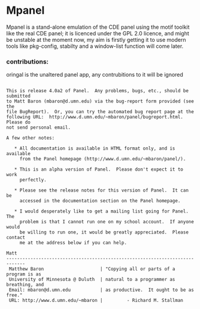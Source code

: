 # Mpanel

Mpanel is a stand-alone emulation of the CDE panel using the motif toolkit like the real CDE panel; it is licenced under the GPL 2.0 licence,
and might be unstable at the moment now, my aim is firstly getting it to use modern tools like pkg-config, stabilty and a window-list function
will come later.

### contributions:

oringal is the unaltered panel app, any contrubitions to it will be ignored

```

This is release 4.0a2 of Panel.  Any problems, bugs, etc., should be submitted
to Matt Baron (mbaron@d.umn.edu) via the bug-report form provided (see the
file BugReport).  Or, you can try the automated bug report page at the
following URL:  http://www.d.umn.edu/~mbaron/panel/bugreport.html.  Please do
not send personal email.

A few other notes:

   * All documentation is available in HTML format only, and is available
     from the Panel homepage (http://www.d.umn.edu/~mbaron/panel/).

   * This is an alpha version of Panel.  Please don't expect it to work
     perfectly.

   * Please see the release notes for this version of Panel.  It can be
     accessed in the documentation section on the Panel homepage.

   * I would desperately like to get a mailing list going for Panel.  The
     problem is that I cannot run one on my school account.  If anyone would
     be willing to run one, it would be greatly appreciated.  Please contact
     me at the address below if you can help.

Matt
-----------------------------------------------------------------------------
 Matthew Baron                     | "Copying all or parts of a program is as
 University of Minnesota @ Duluth  | natural to a programmer as breathing, and
 Email: mbaron@d.umn.edu           | as productive.  It ought to be as free."
 URL: http://www.d.umn.edu/~mbaron |         - Richard M. Stallman
```

     

